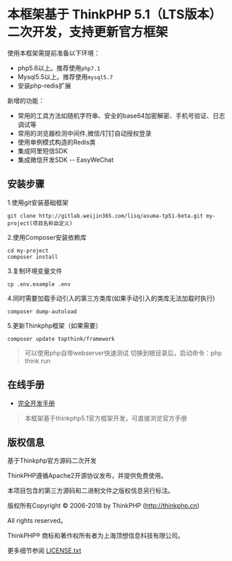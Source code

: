 
本框架基于 ThinkPHP 5.1（LTS版本）二次开发，支持更新官方框架
===============

使用本框架需提前准备以下环境：

 + php5.6以上。推荐使用`php7.1`
 + Mysql5.5以上。推荐使用`mysql5.7`
 + 安装php-redis扩展

新增的功能：

 + 常用的工具方法如随机字符串、安全的base64加密解密、手机号验证、日志调试等
 + 常用的浏览器检测中间件,微信/钉钉自动授权登录
 + 使用单例模式构造的Redis类
 + 集成阿里短信SDK
 + 集成微信开发SDK -- EasyWeChat

## 安装步骤

1.使用git安装基础框架

~~~
git clone http://gitlab.weijin365.com/lisq/asuma-tp51-beta.git my-project(项目名称自定义)
~~~

2.使用Composer安装依赖库

~~~
cd my-project
composer install
~~~

3.复制环境变量文件

~~~
cp .env.example .env
~~~

4.同时需要加载手动引入的第三方类库(如果手动引入的类库无法加载时执行)
~~~
composer dump-autoload
~~~

5.更新Thinkphp框架（如果需要）

~~~
composer update topthink/framework
~~~

> 可以使用php自带webserver快速测试
> 切换到根目录后，启动命令：php think run


## 在线手册

+ [完全开发手册](https://www.kancloud.cn/manual/thinkphp5_1/content)

> 本框架基于thinkphp5.1官方框架开发，可直接浏览官方手册


## 版权信息

基于Thinkphp官方源码二次开发

ThinkPHP遵循Apache2开源协议发布，并提供免费使用。

本项目包含的第三方源码和二进制文件之版权信息另行标注。

版权所有Copyright © 2006-2018 by ThinkPHP (http://thinkphp.cn)

All rights reserved。

ThinkPHP® 商标和著作权所有者为上海顶想信息科技有限公司。

更多细节参阅 [LICENSE.txt](LICENSE.txt)
